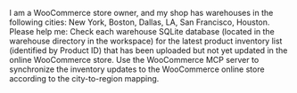 I am a WooCommerce store owner, and my shop has warehouses in the following cities: New York, Boston, Dallas, LA, San Francisco, Houston. Please help me: Check each warehouse SQLite database (located in the warehouse directory in the workspace) for the latest product inventory list (identified by Product ID) that has been uploaded but not yet updated in the online WooCommerce store. Use the WooCommerce MCP server to synchronize the inventory updates to the WooCommerce online store according to the city-to-region mapping. 